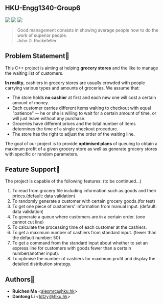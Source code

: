 HKU-Engg1340-Group6
-------------------

![](https://img.shields.io/github/release/lidantong/HKU-Engg1340-Group6.svg)
![](http://progressed.io/bar/15?title=completed)
![](https://img.shields.io/badge/language-C%2B%2B-green.svg)


> Good management consists in showing average people how to do the work of superior people.                                   
> John D. Rockefeller

Problem Statement:flashlight:
-----------------

This C++ project is aiming at helping **grocery stores** and the like to manage the waiting list of customers.

**In reality**, cashiers in grocery stores are usually crowded with people carrying various types and amounts of groceries. We assume that:
- The store holds **no cashier** at first and each new one will cost a certain amount of money.
- Each customer carries different items waiting to checkout with equal "patience" -- he or she is willing to wait for a certain amount of time, or will just leave without any purchase.
- Groceries have different prices and the total number of items determines the time of a single checkout procedure.
- The store has the right to adjust the order of the waiting line.

The goal of our project is to provide **optimised plans** of queuing to obtain a maximum profit of a given grocery store as well as generate grocery stores with specific or random parameters.

Feature Support:gift:
---------------

The project is capable of the following features: (to be continued...)

1. To read from grocery file including information such as goods and their prices.(default: data validation)
2. To randomly generate a customer with certain grocery goods.(for test)
3. To get one piece of customers' information from manual input. (default: data validation)
4. To generate a queue where customers are in a certain order. (one cannot cut line)
5. To calculate the processing time of each customer at the cashiers.
6. To get a maximum number of cashiers from standard input. (fewer than the default number: 50)
7. To get a command from the standard input about whether to set an express line for customers with goods fewer than a certain number(another input).
8. To optimise the number of cashiers for maximum profit and display the detailed distribution strategy.

Authors:eyes:
----------

* **Ruichen Ma** <<alexmrc@hku.hk>>
* **Dantong Li** <<ldtzyj@hku.hk>>
